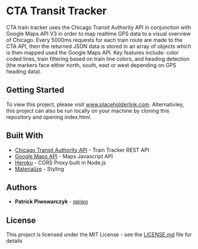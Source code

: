 # CTA Transit Tracker

CTA train tracker uses the Chicago Transit Authority API in conjunction with Google Maps API V3 in order to map realtime GPS data to a visual overview of Chicago. Every 5000ms requests for each train route are made to the CTA API, then the returned JSON data is stored in an array of objects which is then mapped used the Google Maps API. Key features include: color coded lines, train filtering based on train line colors, and heading detection (the markers face either north, south, east or west depending on GPS heading data).

## Getting Started

To view this project, please visit www.placeholderlink.com. Alternativley, this project can also be run locally on your machine by cloning this repository and opening index.html.

## Built With

* [Chicago Transit Authority API](https://www.transitchicago.com/developers/traintracker/) - Train Tracker REST API
* [Google Maps API](https://developers.google.com/maps/documentation/javascript/tutorial) - Maps Javascript API
* [Heroku](https://www.heroku.com) - CORS Proxy built in Node.js
* [Materialize](https://materializecss.com) - Styling

## Authors

* **Patrick Piwowarczyk** - [ppiwo](https://github.com/ppiwo)

## License

This project is licensed under the MIT License - see the [LICENSE.md](LICENSE.md) file for details
